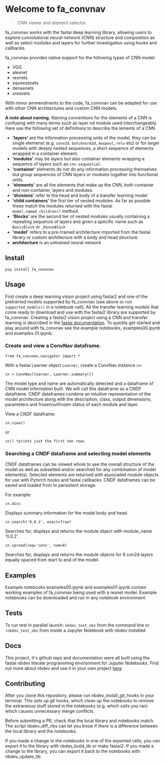 # Welcome to fa_convnav
> CNN viewer and element selector.


fa_convnav works with the fastai deep learning library, allowing users to explore convolutional neural network (CNN)  structure and composition as well as select modules and layers for further investigation using hooks and callbacks.  

fa_convnav provides native support for the following types of CNN model: 

* VGG
* alexnet
* resnets
* squeezenets
* densenets
* xresnets

With minor ammendments to the code, fa_convnav can be adapted for use with other CNN architectures and custom CNN models.

**A note about naming.** Naming conventions for the elements of a CNN is confusing with many terms such as layer nd module used interchangeably. Here use the following set of definitions to describe the lements of a CNN. 


*   **'layers'** are the information processing units of the model, they can be single elemenst (e.g. `conv2d`, `batchnorm2d`, `maxpool`, `relu` etc) or for larger models with deeply nested sequences, a short sequence of elements wrapped in a container element. 
*   **'modules'** may be layers but also container elements wrapping a sequence of layers such as `cnn.sequential`.
*   **'container'** elements do not do any information processing themselves but group sequences of CNN layers or modules togather into functional units.
*   **'elements'** are all the elements that make up the CNN, both container and non-container,  layers and modules.
*  **'divisions'** refer to the head and body of a transfer learning model
*  **'child containers'** the first tier of nested modules. As far as possble these match the modules returned with the fastai `model.named_children()` method. 
*   **'Blocks'** are the second tier of nested modules usually containing a repeating sequence of layers and given a specific name such as `BasicBlock` or `_DenseBlock`
*  **'model'** refers to a pre-trained architecture imported from the fastai library or custom architecture with a body and head structure. 
*  **architecture** is an untrained neural network


## Install


```
pip install fa_convnav
```


## Usage



First create a deep learning vision project using fastai2 and one of the pretrained models supported by fa_convnav (see above or run `supported_models()` in a notebook cell). All the transfer learning models that come ready to download and use with the fastai2 library are supported by fa_convnav.  Creating a fastai2 vision project using a CNN and transfer learning is described in the [fastai documentation](https://dev.fast.ai/). To quickly get started and play around with fa_convnav see the example notebooks, examples00.ipynb and examples 01.ipynb. 

### Create and view a ConvNav dataframe.

```
from fa_convnav.navigator import *
```

With a fastai Learner object `Learner`, create a ConvNav instance `cn`:

```
cn = ConvNav(learner, Learner.summary())
```

The model type and name are automatically detected and a dataframe of CNN model information built. We will call this dataframe as a CNDF dataframe. CNDF dataframes combine an intuitive representation of the model architecture along with the description, class, output dimensions, parameters and frozen/unfrozen status of each module and layer.

View a CNDF dataframe:

```
cn.view()
```

or 

```
cn() *prints just the first ten rows
```  

### Searching a CNDF dataframe and selecting model elements

CNDF dataframes can be viewed whole to see the overall structure of the model as well as subsetted and/or searched for any combination of model element(s). Selected elements are returned with associated module objects for use with Pytorch hooks and fastai callbacks. CNDF dataframes can be saved and loaded from to persistent storage. 

For example:

```
cn.divs
```

Displays summary information for the model body and head. 

```
cn.search('0.0.2', exact=True)
```

Searches for, displays and returns the module object with module_name '0.0.2'. 

```
cn.spread(req='conv', num=8)
```
Searches for, displays and returns the module objects for 8 con2d layers equally spaced from start to end of the model.



## Examples


Example notebooks examples00.ipynb and examples01.ipynb contain working examples of fa_convnav being used with a resnet model. Example notebooks can be downloaded and run in any notebook environment. 

## Tests

To run test in parallel launch:
`nbdev_test_nbs` from the command line 
or
`!nbdev_test_nbs` from inside a Jupyter Notebook with nbdev installed

## Docs

This project, it's github repo and documentation were all built using the fastai nbdev literate programming environment for Jupyter Notebooks. Find out more about nbdev and use it in your own project [here](https://github.com/fastai/nbdev)

## Contributing

After you clone this repository, please run nbdev_install_git_hooks in your terminal. This sets up git hooks, which clean up the notebooks to remove the extraneous stuff stored in the notebooks (e.g. which cells you ran) which causes unnecessary merge conflicts.

Before submitting a PR, check that the local library and notebooks match. The script nbdev_diff_nbs can let you know if there is a difference between the local library and the notebooks.

If you made a change to the notebooks in one of the exported cells, you can export it to the library with nbdev_build_lib or make fastai2.
If you made a change to the library, you can export it back to the notebooks with nbdev_update_lib.
